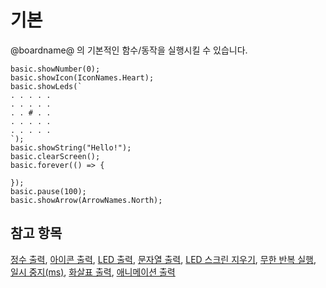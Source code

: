 # 기본

@boardname@ 의 기본적인 함수/동작을 실행시킬 수 있습니다.

```cards
basic.showNumber(0);
basic.showIcon(IconNames.Heart);
basic.showLeds(`
. . . . .
. . . . .
. . # . .
. . . . .
. . . . .
`);
basic.showString("Hello!");
basic.clearScreen();
basic.forever(() => {

});
basic.pause(100);
basic.showArrow(ArrowNames.North);
```

## 참고 항목

[정수 출력](/reference/basic/show-number), [아이콘 출력](/reference/basic/show-icon), [LED 출력](/reference/basic/show-leds), [문자열 출력](/reference/basic/show-string), [LED 스크린 지우기](/reference/basic/clear-screen), [무한 반복 실행](/reference/basic/forever), [일시 중지(ms)](/reference/basic/pause), [화살표 출력](/reference/basic/show-arrow), [애니메이션 출력](/reference/basic/show-animation)